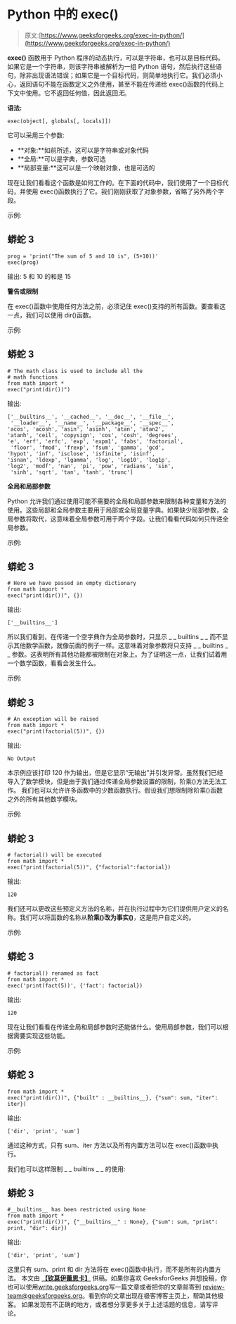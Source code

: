 # Python 中的 exec()

> 原文:[https://www.geeksforgeeks.org/exec-in-python/](https://www.geeksforgeeks.org/exec-in-python/)

**exec()** 函数用于 Python 程序的动态执行，可以是字符串，也可以是目标代码。如果它是一个字符串，则该字符串被解析为一组 Python 语句，然后执行这些语句，除非出现语法错误；如果它是一个目标代码，则简单地执行它。我们必须小心，返回语句不能在函数定义之外使用，甚至不能在传递给 exec()函数的代码上下文中使用。它不返回任何值，因此返回*无*。

**语法:**

```
exec(object[, globals[, locals]])
```

它可以采用三个参数:

*   **对象:**如前所述，这可以是字符串或对象代码
*   **全局:**可以是字典，参数可选
*   **局部变量:**这可以是一个映射对象，也是可选的

现在让我们看看这个函数是如何工作的。在下面的代码中，我们使用了一个目标代码，并使用 exec()函数执行了它。我们刚刚获取了对象参数，省略了另外两个字段。

示例:

## 蟒蛇 3

```
prog = 'print("The sum of 5 and 10 is", (5+10))'
exec(prog)
```

输出:
5 和 10 的和是 15

**警告或限制**

在 exec()函数中使用任何方法之前，必须记住 exec()支持的所有函数。要查看这一点，我们可以使用 dir()函数。

示例:

## 蟒蛇 3

```
# The math class is used to include all the
# math functions
from math import *
exec("print(dir())")
```

输出:

```
['__builtins__', '__cached__', '__doc__', '__file__',
 '__loader__', '__name__', '__package__', '__spec__', 
'acos', 'acosh', 'asin', 'asinh', 'atan', 'atan2', 
'atanh', 'ceil', 'copysign', 'cos', 'cosh', 'degrees', 
'e', 'erf', 'erfc', 'exp', 'expm1', 'fabs', 'factorial',
 'floor', 'fmod', 'frexp', 'fsum', 'gamma', 'gcd', 
'hypot', 'inf', 'isclose', 'isfinite', 'isinf',
'isnan', 'ldexp', 'lgamma', 'log', 'log10', 'log1p', 
'log2', 'modf', 'nan', 'pi', 'pow', 'radians', 'sin',
 'sinh', 'sqrt', 'tan', 'tanh', 'trunc']
```

**全局和局部参数**

Python 允许我们通过使用可能不需要的全局和局部参数来限制各种变量和方法的使用。这些局部和全局参数主要用于局部或全局变量字典。如果缺少局部参数，全局参数将取代，这意味着全局参数可用于两个字段。让我们看看代码如何只传递全局参数。

示例:

## 蟒蛇 3

```
# Here we have passed an empty dictionary
from math import *
exec("print(dir())", {})
```

输出:

```
['__builtins__']
```

所以我们看到，在传递一个空字典作为全局参数时，只显示 _ _ builtins _ _ 而不显示其他数学函数，就像前面的例子一样。这意味着对象参数将只支持 _ _ builtins _ _ 参数。这表明所有其他功能都被限制在对象上。为了证明这一点，让我们试着用一个数学函数，看看会发生什么。

示例:

## 蟒蛇 3

```
# An exception will be raised
from math import *
exec("print(factorial(5))", {})
```

输出:

```
No Output
```

本示例应该打印 120 作为输出，但是它显示“无输出”并引发异常。虽然我们已经导入了数学模块，但是由于我们通过传递全局参数设置的限制，阶乘()方法无法工作。
我们也可以允许许多函数中的少数函数执行。假设我们想限制除阶乘()函数之外的所有其他数学模块。

示例:

## 蟒蛇 3

```
# factorial() will be executed
from math import *
exec("print(factorial(5))", {"factorial":factorial})
```

输出:

```
120
```

我们还可以更改这些预定义方法的名称，并在执行过程中为它们提供用户定义的名称。我们可以将函数的名称从**阶乘()**改为**事实()**，这是用户自定义的。

示例:

## 蟒蛇 3

```
# factorial() renamed as fact
from math import *
exec('print(fact(5))', {'fact': factorial})
```

输出:

```
120
```

现在让我们看看在传递全局和局部参数时还能做什么。使用局部参数，我们可以根据需要实现这些功能。

示例:

## 蟒蛇 3

```
from math import *
exec("print(dir())", {"built" : __builtins__}, {"sum": sum, "iter": iter})
```

输出:

```
['dir', 'print', 'sum']
```

通过这种方式，只有 sum、iter 方法以及所有内置方法可以在 exec()函数中执行。

我们也可以这样限制 _ _ builtins _ _ 的使用:

## 蟒蛇 3

```
#__builtins__ has been restricted using None
from math import *
exec("print(dir())", {"__builtins__" : None}, {"sum": sum, "print": print, "dir": dir})
```

输出:

```
['dir', 'print', 'sum']
```

这里只有 sum、print 和 dir 方法将在 exec()函数中执行，而不是所有的内置方法。
本文由 [**【钦莫伊蕾恩卡】**](https://www.linkedin.com/in/lenkachinmoy/) 供稿。如果你喜欢 GeeksforGeeks 并想投稿，你也可以使用[write.geeksforgeeks.org](https://write.geeksforgeeks.org)写一篇文章或者把你的文章邮寄到 review-team@geeksforgeeks.org。看到你的文章出现在极客博客主页上，帮助其他极客。
如果发现有不正确的地方，或者想分享更多关于上述话题的信息，请写评论。